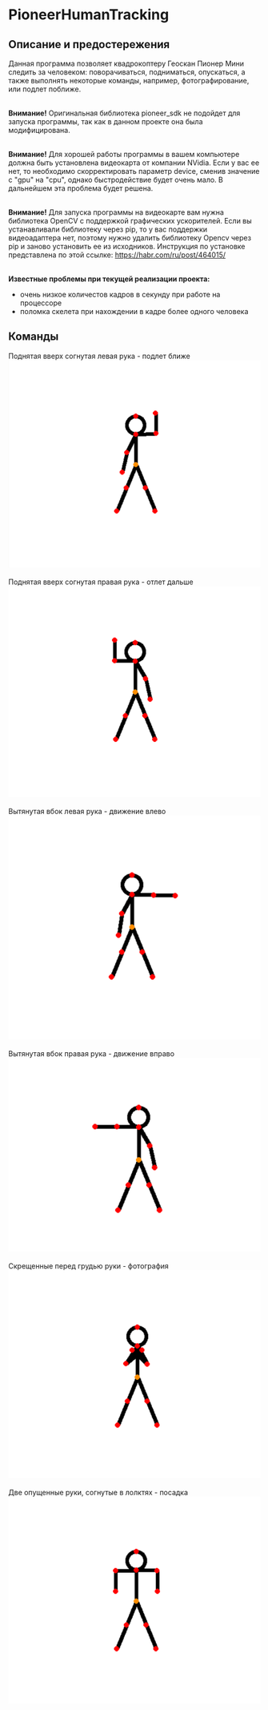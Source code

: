 # PioneerHumanTracking
## Описание и предостережения
Данная программа позволяет квадрокоптеру Геоскан Пионер Мини следить за человеком: поворачиваться, подниматься, опускаться, а также выполнять некоторые команды, например, фотографирование, или подлет поближе. <br><br>

<b>Внимание!</b> Оригинальная библиотека pioneer_sdk не подойдет для запуска программы, так как в данном проекте она была модифицирована. <br><br>

<b>Внимание!</b> Для хорошей работы программы в вашем компьютере должна быть установлена видеокарта от компании NVidia. Если у вас ее нет, то необходимо скорректировать параметр device, сменив значение с "gpu" на "cpu", однако быстродействие будет очень мало. В дальнейшем эта проблема будет решена.<br><br>

<b>Внимание!</b> Для запуска программы на видеокарте вам нужна библиотека OpenCV с поддержкой графических ускорителей. Если вы устанавливали библиотеку через pip, то у вас поддержки видеоадаптера нет, поэтому нужно удалить библиотеку Opencv через pip и заново установить ее из исходников. Инструкция по установке представлена по этой ссылке: https://habr.com/ru/post/464015/ <br><br>

<b>Известные проблемы при текущей реализации проекта:</b> 
<ul>
  <li>очень низкое количестов кадров в секунду при работе на процессоре</li>
  <li>поломка скелета при нахождении в кадре более одного человека</li>
</ul>

## Команды
Поднятая вверх согнутая левая рука - подлет ближе <br>
![Поза 1](/readme_images/pose1.png)
<br><br>
Поднятая вверх согнутая правая рука - отлет дальше <br>
![Поза 2](/readme_images/pose2.png)
<br><br>
Вытянутая вбок левая рука - движение влево <br>
![Поза 3](/readme_images/pose4.png)
<br><br>
Вытянутая вбок правая рука - движение вправо <br>
![Поза 4](/readme_images/pose3.png)
<br><br>
Скрещенные перед грудью руки - фотография <br>
![Поза 5](/readme_images/pose5.png)
<br><br>
Две опущенные руки, согнутые в лолктях - посадка <br>
![Поза 6](/readme_images/pose6.png)

